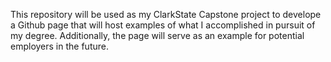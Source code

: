 This repository will be used as my ClarkState Capstone project to develope a Github page that will host examples of what I accomplished in pursuit of my degree. Additionally, the page will serve as an example for potential employers in the future. 
